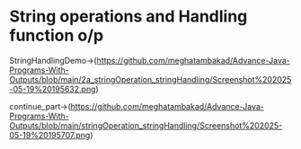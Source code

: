 # String operations and Handling function o/p

StringHandlingDemo->(https://github.com/meghatambakad/Advance-Java-Programs-With-Outputs/blob/main/2a_stringOperation_stringHandling/Screenshot%202025-05-19%20195632.png)

continue_part->(https://github.com/meghatambakad/Advance-Java-Programs-With-Outputs/blob/main/stringOperation_stringHandling/Screenshot%202025-05-19%20195707.png)
